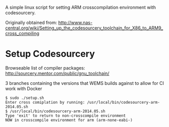 A simple linux script for setting ARM crosscompilation environment with codesourcery.

Originally obtained from: http://www.nas-central.org/wiki/Setting_up_the_codesourcery_toolchain_for_X86_to_ARM9_cross_compiling

Setup Codesourcery
==================

Browseable list of compiler packages: http://sourcery.mentor.com/public/gnu_toolchain/

3 branches containing the versions that WEMS builds against to allow for CI work with Docker

```
$ sudo ./setup.sh
Enter cross comiplation by running: /usr/local/bin/codesourcery-arm-2014.05.sh
$ /usr/local/bin/codesourcery-arm-2014.05.sh
Type 'exit' to return to non-crosscompile environment
NOW in crosscompile environment for arm (arm-none-eabi-)
```
